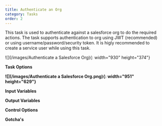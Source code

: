 ```yaml
---
title: Authenticate an Org
category: Tasks
order: 2
---
```


This task is used to authenticate against a salesforce org to do the required actions. The task supports authentication to org using JWT (recommended) or using username/password/security token. It is higly recommended to create a service user while using this task.

![](/images/Authenticate a Salesforce Org){: width="930" height="374"}

**Task Options**

**![](/images/Authenticate a Salesforce Org.png){: width="951" height="629"}**

**Input Variables**

**Output Variables**

**Control Options**

**Gotcha's**